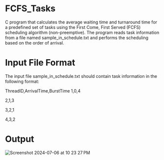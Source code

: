 # FCFS_Tasks
C program that calculates the average waiting time and turnaround time for a predefined set of tasks using the First Come, First Served (FCFS) scheduling algorithm (non-preemptive). The program reads task information from a file named sample_in_schedule.txt and performs the scheduling based on the order of arrival.

# Input File Format
The input file sample_in_schedule.txt should contain task information in the following format:

ThreadID,ArrivalTime,BurstTime
1,0,4

2,1,3

3,2,1

4,3,2

# Output
![Screenshot 2024-07-06 at 10 23 27 PM](https://github.com/azmatalvi42/FCFS_Tasks/assets/79230884/f2289fe4-d1ed-4ff6-8371-422c22ef032d)
